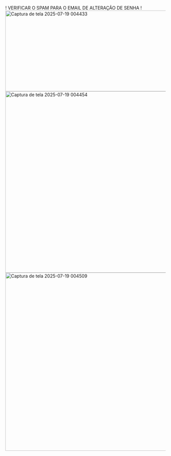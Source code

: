 ! VERIFICAR O SPAM PARA O EMAIL DE ALTERAÇÃO DE SENHA !
<img width="918" height="254" alt="Captura de tela 2025-07-19 004433" src="https://github.com/user-attachments/assets/2afb8898-4a7b-4246-890c-bb9d68b2a174" />
<img width="983" height="570" alt="Captura de tela 2025-07-19 004454" src="https://github.com/user-attachments/assets/c476f092-7ac4-4f1b-a3ba-7485c68f4529" />
<img width="981" height="560" alt="Captura de tela 2025-07-19 004509" src="https://github.com/user-attachments/assets/b209e570-d78e-4842-9481-cc18a6c052f1" />
